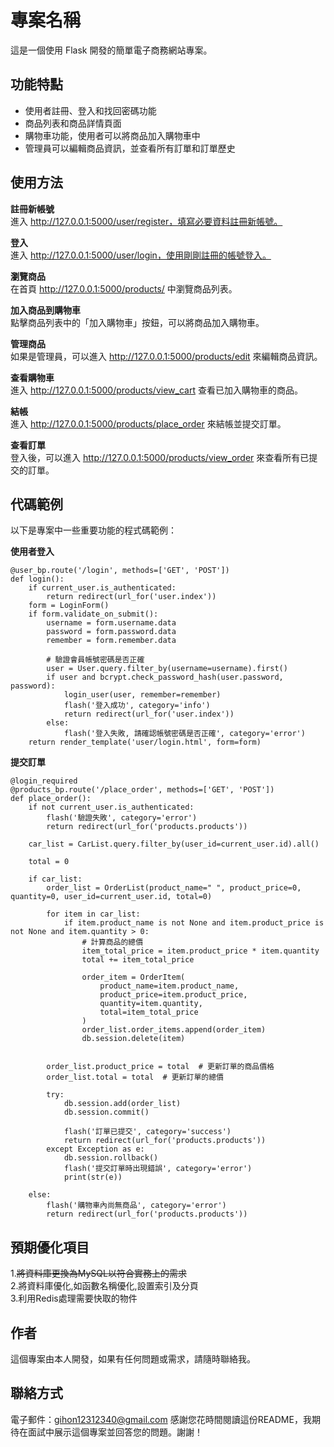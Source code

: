 # 專案名稱

這是一個使用 Flask 開發的簡單電子商務網站專案。

## 功能特點

- 使用者註冊、登入和找回密碼功能
- 商品列表和商品詳情頁面
- 購物車功能，使用者可以將商品加入購物車中
- 管理員可以編輯商品資訊，並查看所有訂單和訂單歷史

## __使用方法__ 

__註冊新帳號__  
進入 http://127.0.0.1:5000/user/register，填寫必要資料註冊新帳號。

__登入__  
進入 http://127.0.0.1:5000/user/login，使用剛剛註冊的帳號登入。

__瀏覽商品__  
在首頁 http://127.0.0.1:5000/products/ 中瀏覽商品列表。

__加入商品到購物車__  
點擊商品列表中的「加入購物車」按鈕，可以將商品加入購物車。

__管理商品__  
如果是管理員，可以進入 http://127.0.0.1:5000/products/edit 來編輯商品資訊。

__查看購物車__  
進入 http://127.0.0.1:5000/products/view_cart 查看已加入購物車的商品。

__結帳__  
進入 http://127.0.0.1:5000/products/place_order 來結帳並提交訂單。

__查看訂單__  
登入後，可以進入 http://127.0.0.1:5000/products/view_order 來查看所有已提交的訂單。

## __代碼範例__  
以下是專案中一些重要功能的程式碼範例：

__使用者登入__  
```
@user_bp.route('/login', methods=['GET', 'POST'])
def login():
    if current_user.is_authenticated:
        return redirect(url_for('user.index'))
    form = LoginForm()
    if form.validate_on_submit():
        username = form.username.data
        password = form.password.data
        remember = form.remember.data
        
        # 驗證會員帳號密碼是否正確
        user = User.query.filter_by(username=username).first()
        if user and bcrypt.check_password_hash(user.password, password):
            login_user(user, remember=remember)
            flash('登入成功', category='info')
            return redirect(url_for('user.index'))
        else:
            flash('登入失敗, 請確認帳號密碼是否正確', category='error')
    return render_template('user/login.html', form=form)
```
__提交訂單__  

```
@login_required
@products_bp.route('/place_order', methods=['GET', 'POST'])
def place_order():
    if not current_user.is_authenticated:
        flash('驗證失敗', category='error')
        return redirect(url_for('products.products'))

    car_list = CarList.query.filter_by(user_id=current_user.id).all()

    total = 0

    if car_list:
        order_list = OrderList(product_name=" ", product_price=0, quantity=0, user_id=current_user.id, total=0)
        
        for item in car_list:
            if item.product_name is not None and item.product_price is not None and item.quantity > 0:
                # 計算商品的總價
                item_total_price = item.product_price * item.quantity
                total += item_total_price

                order_item = OrderItem(
                    product_name=item.product_name,
                    product_price=item.product_price,
                    quantity=item.quantity,
                    total=item_total_price
                )
                order_list.order_items.append(order_item)
                db.session.delete(item)


        order_list.product_price = total  # 更新訂單的商品價格
        order_list.total = total  # 更新訂單的總價

        try:
            db.session.add(order_list)
            db.session.commit()
            
            flash('訂單已提交', category='success')
            return redirect(url_for('products.products'))
        except Exception as e:
            db.session.rollback()
            flash('提交訂單時出現錯誤', category='error')
            print(str(e))

    else:
        flash('購物車內尚無商品', category='error')
        return redirect(url_for('products.products'))
```
## __預期優化項目__  
1.~~將資料庫更換為MySQL以符合實務上的需求~~  
2.將資料庫優化,如函數名稱優化,設置索引及分頁  
3.利用Redis處理需要快取的物件  

## __作者__  
這個專案由本人開發，如果有任何問題或需求，請隨時聯絡我。

## __聯絡方式__  
電子郵件：gihon12312340@gmail.com
感謝您花時間閱讀這份README，我期待在面試中展示這個專案並回答您的問題。謝謝！





